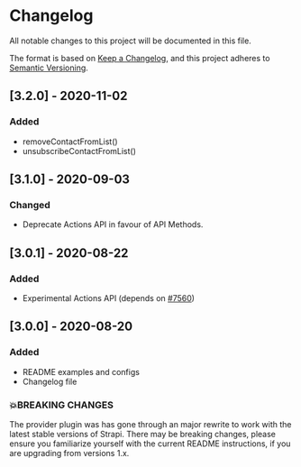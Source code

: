 # Changelog

All notable changes to this project will be documented in this file.

The format is based on [Keep a Changelog](https://keepachangelog.com/en/1.0.0/),
and this project adheres to [Semantic Versioning](https://semver.org/spec/v2.0.0.html).

## [3.2.0] - 2020-11-02

### Added

- removeContactFromList()
- unsubscribeContactFromList()

## [3.1.0] - 2020-09-03

### Changed

- Deprecate Actions API in favour of API Methods.

## [3.0.1] - 2020-08-22

### Added

- Experimental Actions API (depends on [#7560](https://github.com/strapi/strapi/pull/7560))

## [3.0.0] - 2020-08-20

### Added

- README examples and configs
- Changelog file

### 💥BREAKING CHANGES

The provider plugin was has gone through an major rewrite to work with the latest stable versions of Strapi.
There may be breaking changes, please ensure you familiarize yourself with the current README instructions, if you are upgrading from versions 1.x.
